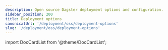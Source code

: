 ```yaml
---
description: Open source Dagster deployment options and configuration.
sidebar_position: 200
title: Deployment options
canonicalUrl: '/deployment/oss/deployment-options'
slug: '/deployment/oss/deployment-options'
---
```


import DocCardList from '@theme/DocCardList';

<DocCardList />
